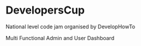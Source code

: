 # DevelopersCup
National level code jam organised by DevelopHowTo

Multi Functional Admin and User Dashboard
